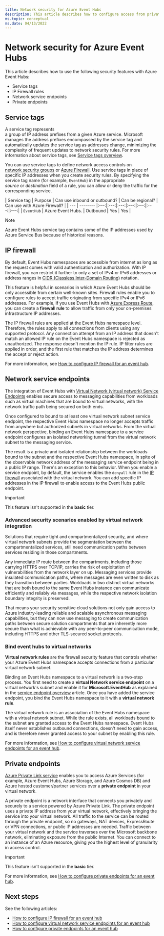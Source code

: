 ```yaml
---
title: Network security for Azure Event Hubs 
description: This article describes how to configure access from private endpoints.
ms.topic: conceptual
ms.date: 04/13/2022
---
```


# Network security for Azure Event Hubs 
This article describes how to use the following security features with Azure Event Hubs: 

- Service tags
- IP Firewall rules
- Network service endpoints
- Private endpoints


## Service tags
A service tag represents a group of IP address prefixes from a given Azure service. Microsoft manages the address prefixes encompassed by the service tag and automatically updates the service tag as addresses change, minimizing the complexity of frequent updates to network security rules. For more information about service tags, see [Service tags overview](../virtual-network/service-tags-overview.md).

You can use service tags to define network access controls on [network security groups](../virtual-network/network-security-groups-overview.md#security-rules) or [Azure Firewall](../firewall/service-tags.md). Use service tags in place of specific IP addresses when you create security rules. By specifying the service tag name (for example, `EventHub`) in the appropriate *source* or *destination* field of a rule, you can allow or deny the traffic for the corresponding service.

| Service tag | Purpose | Can use inbound or outbound? | Can be regional? | Can use with Azure Firewall? |
| --- | -------- |:---:|:---:|:---:|:---:|:---:|:---:|:---:|
| `EventHub` | Azure Event Hubs. | Outbound | Yes | Yes |

> [!NOTE] 
> Azure Event Hubs service tag contains some of the IP addresses used by Azure Service Bus because of historical reasons. 

## IP firewall 
By default, Event Hubs namespaces are accessible from internet as long as the request comes with valid authentication and authorization. With IP firewall, you can restrict it further to only a set of IPv4 or IPv6 addresses or address ranges in [CIDR (Classless Inter-Domain Routing)](https://en.wikipedia.org/wiki/Classless_Inter-Domain_Routing) notation.

This feature is helpful in scenarios in which Azure Event Hubs should be only accessible from certain well-known sites. Firewall rules enable you to configure rules to accept traffic originating from specific IPv4 or IPv6 addresses. For example, if you use Event Hubs with [Azure Express Route](../expressroute/expressroute-faqs.md#supported-services), you can create a **firewall rule** to allow traffic from only your on-premises infrastructure IP addresses. 

The IP firewall rules are applied at the Event Hubs namespace level. Therefore, the rules apply to all connections from clients using any supported protocol. Any connection attempt from an IP address that doesn't match an allowed IP rule on the Event Hubs namespace is rejected as unauthorized. The response doesn't mention the IP rule. IP filter rules are applied in order, and the first rule that matches the IP address determines the accept or reject action.

For more information, see [How to configure IP firewall for an event hub](event-hubs-ip-filtering.md).

## Network service endpoints
The integration of Event Hubs with [Virtual Network (virtual network) Service Endpoints](../virtual-network/virtual-network-service-endpoints-overview.md) enables secure access to messaging capabilities from workloads such as virtual machines that are bound to virtual networks, with the network traffic path being secured on both ends.

Once configured to bound to at least one virtual network subnet service endpoint, the respective Event Hubs namespace no longer accepts traffic from anywhere but authorized subnets in virtual networks. From the virtual network perspective, binding an Event Hubs namespace to a service endpoint configures an isolated networking tunnel from the virtual network subnet to the messaging service. 

The result is a private and isolated relationship between the workloads bound to the subnet and the respective Event Hubs namespace, in spite of the observable network address of the messaging service endpoint being in a public IP range. There's an exception to this behavior. When you enable a service endpoint, by default, the service enables the `denyall` rule in the [IP firewall](event-hubs-ip-filtering.md) associated with the virtual network. You can add specific IP addresses in the IP firewall to enable access to the Event Hubs public endpoint. 

> [!IMPORTANT]
> This feature isn't supported in the **basic** tier.

### Advanced security scenarios enabled by virtual network integration 

Solutions that require tight and compartmentalized security, and where virtual network subnets provide the segmentation between the compartmentalized services, still need communication paths between services residing in those compartments.

Any immediate IP route between the compartments, including those carrying HTTPS over TCP/IP, carries the risk of exploitation of vulnerabilities from the network layer on up. Messaging services provide insulated communication paths, where messages are even written to disk as they transition between parties. Workloads in two distinct virtual networks that are both bound to the same Event Hubs instance can communicate efficiently and reliably via messages, while the respective network isolation boundary integrity is preserved.
 
That means your security sensitive cloud solutions not only gain access to Azure industry-leading reliable and scalable asynchronous messaging capabilities, but they can now use messaging to create communication paths between secure solution compartments that are inherently more secure than what is achievable with any peer-to-peer communication mode, including HTTPS and other TLS-secured socket protocols.

### Bind event hubs to virtual networks

**Virtual network rules** are the firewall security feature that controls whether your Azure Event Hubs namespace accepts connections from a particular virtual network subnet.

Binding an Event Hubs namespace to a virtual network is a two-step process. You first need to create a **virtual Network service endpoint** on a virtual network's subnet and enable it for **Microsoft.EventHub** as explained in the [service endpoint overview](../virtual-network/virtual-network-service-endpoints-overview.md) article. Once you have added the service endpoint, you bind the Event Hubs namespace to it with a **virtual network rule**.

The virtual network rule is an association of the Event Hubs namespace with a virtual network subnet. While the rule exists, all workloads bound to the subnet are granted access to the Event Hubs namespace. Event Hubs itself never establishes outbound connections, doesn't need to gain access, and is therefore never granted access to your subnet by enabling this rule.

For more information, see [How to configure virtual network service endpoints for an event hub](event-hubs-service-endpoints.md).

## Private endpoints

[Azure Private Link service](../private-link/private-link-overview.md) enables you to access Azure Services (for example, Azure Event Hubs, Azure Storage, and Azure Cosmos DB) and Azure hosted customer/partner services over a **private endpoint** in your virtual network.

A private endpoint is a network interface that connects you privately and securely to a service powered by Azure Private Link. The private endpoint uses a private IP address from your virtual network, effectively bringing the service into your virtual network. All traffic to the service can be routed through the private endpoint, so no gateways, NAT devices, ExpressRoute or VPN connections, or public IP addresses are needed. Traffic between your virtual network and the service traverses over the Microsoft backbone network, eliminating exposure from the public Internet. You can connect to an instance of an Azure resource, giving you the highest level of granularity in access control.

> [!IMPORTANT]
> This feature isn't supported in the **basic** tier. 


For more information, see [How to configure private endpoints for an event hub](private-link-service.md).


## Next steps
See the following articles:

- [How to configure IP firewall for an event hub](event-hubs-ip-filtering.md)
- [How to configure virtual network service endpoints for an event hub](event-hubs-service-endpoints.md)
- [How to configure private endpoints for an event hub](private-link-service.md)

